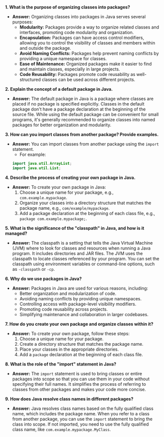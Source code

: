 
**1. What is the purpose of organizing classes into packages?**
- **Answer:** Organizing classes into packages in Java serves several purposes:
     - **Modularity:** Packages provide a way to organize related classes and interfaces, promoting code modularity and organization.
     - **Encapsulation:** Packages can have access control modifiers, allowing you to control the visibility of classes and members within and outside the package.
     - **Avoid Naming Conflicts:** Packages help prevent naming conflicts by providing a unique namespace for classes.
     - **Ease of Maintenance:** Organized packages make it easier to find and maintain classes, especially in large projects.
     - **Code Reusability:** Packages promote code reusability as well-structured classes can be used across different projects.

**2. Explain the concept of a default package in Java.**
- **Answer:** The default package in Java is a package where classes are placed if no package is specified explicitly. Classes in the default package don't have a package declaration at the beginning of the source file. While using the default package can be convenient for small programs, it's generally recommended to organize classes into named packages for better organization and modularity.

**3. How can you import classes from another package? Provide examples.**
- **Answer:** You can import classes from another package using the `import` statement. 
    -   For example:
   ```java
   import java.util.ArrayList;
   import java.util.List;
   ```

**4. Describe the process of creating your own package in Java.**
- **Answer:** To create your own package in Java:
     1. Choose a unique name for your package, e.g., `com.example.mypackage`.
     2. Organize your classes into a directory structure that matches the package name, e.g., `com/example/mypackage`.
     3. Add a package declaration at the beginning of each class file, e.g., `package com.example.mypackage;`.

**5. What is the significance of the "classpath" in Java, and how is it managed?**
- **Answer:** The classpath is a setting that tells the Java Virtual Machine (JVM) where to look for classes and resources when running a Java program. It includes directories and JAR files. The JVM uses the classpath to locate classes referenced by your program. You can set the classpath using environment variables or command-line options, such as `-classpath` or `-cp`.

**6. Why do we use packages in Java?**
- **Answer:** Packages in Java are used for various reasons, including:
     - Better organization and modularization of code.
     - Avoiding naming conflicts by providing unique namespaces.
     - Controlling access with package-level visibility modifiers.
     - Promoting code reusability across projects.
     - Simplifying maintenance and collaboration in larger codebases.

**7. How do you create your own package and organize classes within it?**
- **Answer:** To create your own package, follow these steps:
     1. Choose a unique name for your package.
     2. Create a directory structure that matches the package name.
     3. Place your classes in the appropriate directories.
     4. Add a `package` declaration at the beginning of each class file.

**8. What is the role of the "import" statement in Java?**
   - **Answer:** The `import` statement is used to bring classes or entire packages into scope so that you can use them in your code without specifying their full names. It simplifies the process of referring to classes from other packages and makes your code more concise.

**9. How does Java resolve class names in different packages?**
- **Answer:** Java resolves class names based on the fully qualified class name, which includes the package name. When you refer to a class from another package, you can use the `import` statement to bring the class into scope. If not imported, you need to use the fully qualified class name, like `com.example.mypackage.MyClass`.

